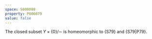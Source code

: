 ```yaml
---
space: S000088
property: P000079
value: false
---
```


The closed subset $Y\times\{0\}/\sim$ is homeomorphic to {S79}
and {S79|P79}.
